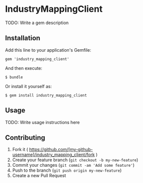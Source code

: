 # IndustryMappingClient

TODO: Write a gem description

## Installation

Add this line to your application's Gemfile:

    gem 'industry_mapping_client'

And then execute:

    $ bundle

Or install it yourself as:

    $ gem install industry_mapping_client

## Usage

TODO: Write usage instructions here

## Contributing

1. Fork it ( https://github.com/[my-github-username]/industry_mapping_client/fork )
2. Create your feature branch (`git checkout -b my-new-feature`)
3. Commit your changes (`git commit -am 'Add some feature'`)
4. Push to the branch (`git push origin my-new-feature`)
5. Create a new Pull Request
